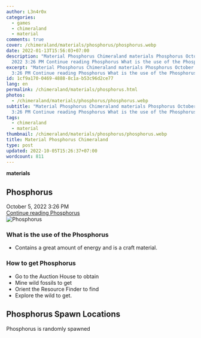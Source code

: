 ```yaml
---
author: L3n4r0x
categories:
  - games
  - chimeraland
  - material
comments: true
cover: /chimeraland/materials/phosphorus/phosphorus.webp
date: 2022-01-13T15:56:03+07:00
description: "Material Phosphorus Chimeraland materials Phosphorus October 5,
  2022 3:26 PM Continue reading Phosphorus What is the use of the Phosphorus "
excerpt: "Material Phosphorus Chimeraland materials Phosphorus October 5, 2022
  3:26 PM Continue reading Phosphorus What is the use of the Phosphorus "
id: 1cf9a170-0469-4888-8c1a-b53c96d2ce77
lang: en
permalink: /chimeraland/materials/phosphorus.html
photos:
  - /chimeraland/materials/phosphorus/phosphorus.webp
subtitle: "Material Phosphorus Chimeraland materials Phosphorus October 5, 2022
  3:26 PM Continue reading Phosphorus What is the use of the Phosphorus "
tags:
  - chimeraland
  - material
thumbnail: /chimeraland/materials/phosphorus/phosphorus.webp
title: Material Phosphorus Chimeraland
type: post
updated: 2022-10-05T15:26:37+07:00
wordcount: 811
---
```


<link
  rel="stylesheet"
  href="https://rawcdn.githack.com/dimaslanjaka/Web-Manajemen/870a349/css/bootstrap-5-3-0-alpha3-wrapper.css"
/>
<section id="bootstrap-wrapper">
  <div data-bs-theme="dark">
    <div
      class="row g-0 border rounded overflow-hidden flex-md-row mb-4 shadow-sm position-relative bg-dark text-light"
    >
      <div class="col p-4 d-flex flex-column position-static">
        <strong class="d-inline-block mb-2 text-success">materials</strong>
        <h2 class="mb-0">Phosphorus</h2>
        <div class="mb-1 text-muted">October 5, 2022 3:26 PM</div>
        <a
          href="/chimeraland/materials/phosphorus.html"
          class="stretched-link d-none text-primary"
          >Continue reading Phosphorus</a
        >
      </div>
      <div class="col-auto d-none d-md-block d-lg-block">
        <img
          src="https://www.webmanajemen.com/chimeraland/materials/phosphorus/phosphorus.webp"
          alt="Phosphorus"
        />
      </div>
    </div>
    <div class="row">
      <div class="col-lg-6 col-12 mb-2">
        <div class="card">
          <div class="card-body">
            <h3 class="card-title">What is the use of the Phosphorus</h3>
            <div class="card-text">
              <ul>
                <li>
                  Contains a great amount of energy and is a craft material.
                </li>
              </ul>
            </div>
          </div>
        </div>
      </div>
      <div class="col-lg-6 col-12 mb-2">
        <div class="card">
          <div class="card-body">
            <h3 class="card-title">How to get Phosphorus</h3>
            <div class="card-text">
              <ul>
                <li>Go to the Auction House to obtain</li>
                <li>Mine wild fossils to get</li>
                <li>Orient the Resource Finder to find</li>
                <li>Explore the wild to get.</li>
              </ul>
            </div>
          </div>
        </div>
      </div>
      <div class="col-12 mb-2">
        <h2>Phosphorus Spawn Locations</h2>
        <p>Phosphorus is randomly spawned</p>
      </div>
    </div>
  </div>
</section>